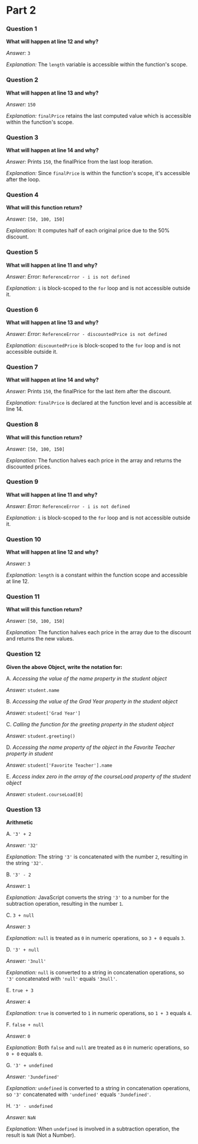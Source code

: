 # Part 2

### Question 1
**What will happen at line 12 and why?**

*Answer:* `3`

*Explanation:* The `length` variable is accessible within the function's scope.

### Question 2
**What will happen at line 13 and why?**

*Answer:* `150`

*Explanation:* `finalPrice` retains the last computed value which is accessible within the function's scope.

### Question 3
**What will happen at line 14 and why?**

*Answer:* Prints `150`, the finalPrice from the last loop iteration.

*Explanation:* Since `finalPrice` is within the function's scope, it's accessible after the loop.

### Question 4
**What will this function return?**

*Answer:* `[50, 100, 150]`

*Explanation:* It computes half of each original price due to the 50% discount.

### Question 5
**What will happen at line 11 and why?**

*Answer:*
*Error:* `ReferenceError - i is not defined`

*Explanation:* `i` is block-scoped to the `for` loop and is not accessible outside it.

### Question 6
**What will happen at line 13 and why?**

*Answer:*
*Error:* `ReferenceError - discountedPrice is not defined`

*Explanation:* `discountedPrice` is block-scoped to the `for` loop and is not accessible outside it.

### Question 7
**What will happen at line 14 and why?**

*Answer:* Prints `150`, the finalPrice for the last item after the discount.

*Explanation:* `finalPrice` is declared at the function level and is accessible at line 14.

### Question 8
**What will this function return?**

*Answer:* `[50, 100, 150]`

*Explanation:* The function halves each price in the array and returns the discounted prices.

### Question 9
**What will happen at line 11 and why?**

*Answer:*
*Error:* `ReferenceError - i is not defined`

*Explanation:* `i` is block-scoped to the `for` loop and is not accessible outside it.

### Question 10
**What will happen at line 12 and why?**

*Answer:* `3`

*Explanation:* `length` is a constant within the function scope and accessible at line 12.

### Question 11
**What will this function return?**

*Answer:* `[50, 100, 150]`

*Explanation:* The function halves each price in the array due to the discount and returns the new values.

### Question 12
**Given the above Object, write the notation for:**

A. *Accessing the value of the name property in the student object*

*Answer:* `student.name`

B. *Accessing the value of the Grad Year property in the student object*

*Answer:* `student['Grad Year']`

C. *Calling the function for the greeting property in the student object*

*Answer:* `student.greeting()`

D. *Accessing the name property of the object in the Favorite Teacher property in student*

*Answer:* `student['Favorite Teacher'].name`

E. *Access index zero in the array of the courseLoad property of the student object*

*Answer:* `student.courseLoad[0]`

### Question 13
**Arithmetic**

A. `'3' + 2`

*Answer:* `'32'`

*Explanation:* The string `'3'` is concatenated with the number `2`, resulting in the string `'32'`.

B. `'3' - 2`

*Answer:* `1`

*Explanation:* JavaScript converts the string `'3'` to a number for the subtraction operation, resulting in the number `1`.

C. `3 + null`

*Answer:* `3`

*Explanation:* `null` is treated as `0` in numeric operations, so `3 + 0` equals `3`.

D. `'3' + null`

*Answer:* `'3null'`

*Explanation:* `null` is converted to a string in concatenation operations, so `'3'` concatenated with `'null'` equals `'3null'`.

E. `true + 3`

*Answer:* `4`

*Explanation:* `true` is converted to `1` in numeric operations, so `1 + 3` equals `4`.

F. `false + null`

*Answer:* `0`

*Explanation:* Both `false` and `null` are treated as `0` in numeric operations, so `0 + 0` equals `0`.

G. `'3' + undefined`

*Answer:* `'3undefined'`

*Explanation:* `undefined` is converted to a string in concatenation operations, so `'3'` concatenated with `'undefined'` equals `'3undefined'`.

H. `'3' - undefined`

*Answer:* `NaN`

*Explanation:* When `undefined` is involved in a subtraction operation, the result is `NaN` (Not a Number).
